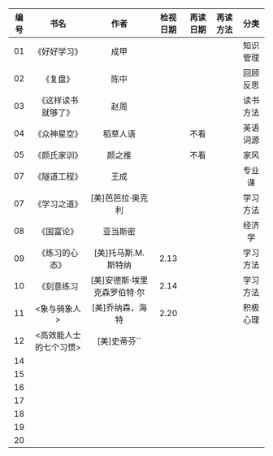 

|编号|书名 |作者 |检视日期|再读日期|再读方法|分类|
|:---:|:--:|:--:|:-:|:-:|:-:|:-:|
|01  |《好好学习》| 成甲|| || 知识管理|
|02  |《复盘》| 陈中| || |回顾反思|
|03  |《这样读书就够了》 | 赵周| || |读书方法|
|04  |《众神星空》| 稻草人语| |不看| |英语词源|
|05  |《颜氏家训》| 颜之推| |不看| |家风|
|07 |《隧道工程》| 王成| || |专业课|
|07 |《学习之道》| [美]芭芭拉·奥克利| || |学习方法|
|08|《国富论》| 亚当斯密| || |经济学|
|09 |《练习的心态》| [美]托马斯.M.斯特纳|2.13 || |学习方法|
|10 | 《刻意练习 |[美]安德斯·埃里克森罗伯特·尔 | 2.14   |     |      |  学习方法   |
|11|   <象与骑象人>   |[美]乔纳森，海特 |  2.20  |     |      |  积极心理   |
|12 |    <高效能人士的七个习惯>  |[美]史蒂芬`` |    |     |      |     |
|14 |      | |    |     |      |     |
|15 |      | |    |     |      |     |
|16 |      | |    |     |      |     |
|17 |      | |    |     |      |     |
|18 |      | |    |     |      |     |
|19 |      | |    |     |      |     |
|20 |      | |    |     |      |     |



